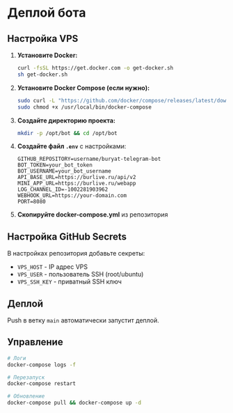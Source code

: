 # Деплой бота

## Настройка VPS

1. **Установите Docker:**
   ```bash
   curl -fsSL https://get.docker.com -o get-docker.sh
   sh get-docker.sh
   ```

2. **Установите Docker Compose (если нужно):**
   ```bash
   sudo curl -L "https://github.com/docker/compose/releases/latest/download/docker-compose-$(uname -s)-$(uname -m)" -o /usr/local/bin/docker-compose
   sudo chmod +x /usr/local/bin/docker-compose
   ```

3. **Создайте директорию проекта:**
   ```bash
   mkdir -p /opt/bot && cd /opt/bot
   ```
3. **Создайте файл `.env`** с настройками:
   ```env
   GITHUB_REPOSITORY=username/buryat-telegram-bot
   BOT_TOKEN=your_bot_token
   BOT_USERNAME=your_bot_username
   API_BASE_URL=https://burlive.ru/api/v2
   MINI_APP_URL=https://burlive.ru/webapp
   LOG_CHANNEL_ID=-1002281903962
   WEBHOOK_URL=https://your-domain.com
   PORT=8080
   ```
4. **Скопируйте docker-compose.yml** из репозитория

## Настройка GitHub Secrets

В настройках репозитория добавьте секреты:
- `VPS_HOST` - IP адрес VPS
- `VPS_USER` - пользователь SSH (root/ubuntu)  
- `VPS_SSH_KEY` - приватный SSH ключ

## Деплой

Push в ветку `main` автоматически запустит деплой.

## Управление

```bash
# Логи
docker-compose logs -f

# Перезапуск
docker-compose restart

# Обновление
docker-compose pull && docker-compose up -d
```
